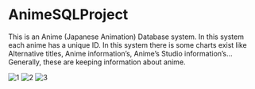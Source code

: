 # AnimeSQLProject

This is an Anime (Japanese Animation) Database system. In this system each anime has a unique ID.
In this system there is some charts exist like Alternative titles, Anime information’s, Anime’s Studio information’s… Generally, these are keeping information about anime.


![1](https://user-images.githubusercontent.com/92596687/149622958-d5436b5d-426a-4005-bce0-bf8fc508a484.PNG)
![2](https://user-images.githubusercontent.com/92596687/149622959-5059aed5-de95-4890-9ee2-decee16b7fbb.PNG)
![3](https://user-images.githubusercontent.com/92596687/149622963-f93b69bc-7fd7-4eda-b341-21e30ff05425.PNG)
